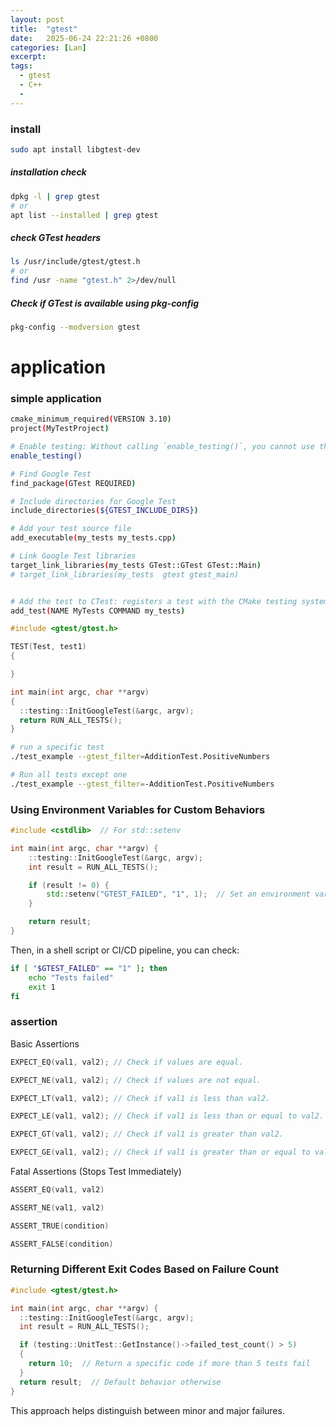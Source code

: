 ```yaml
---
layout: post
title:  "gtest"
date:   2025-06-24 22:21:26 +0800
categories: [Lan]
excerpt: 
tags:
  - gtest
  - C++ 
  - 
---
```


### install

```bash
sudo apt install libgtest-dev
```

##### installation check

```bash
dpkg -l | grep gtest
# or
apt list --installed | grep gtest
```

##### check GTest headers

```bash
ls /usr/include/gtest/gtest.h
# or
find /usr -name "gtest.h" 2>/dev/null
```

##### Check if GTest is available using pkg-config

```bash
pkg-config --modversion gtest
```

# application

### simple application

```bash
cmake_minimum_required(VERSION 3.10)
project(MyTestProject)

# Enable testing: Without calling `enable_testing()`, you cannot use the `add_test()` command, and testing features will not be available in your project.
enable_testing()

# Find Google Test
find_package(GTest REQUIRED)

# Include directories for Google Test
include_directories(${GTEST_INCLUDE_DIRS})

# Add your test source file
add_executable(my_tests my_tests.cpp)

# Link Google Test libraries
target_link_libraries(my_tests GTest::GTest GTest::Main)
# target_link_libraries(my_tests  gtest gtest_main)


# Add the test to CTest: registers a test with the CMake testing system; You can define and run multiple tests in an organized way; Works seamlessly with continuous integration systems to automate testing pipelines; You can pass specific arguments to your test binary.
add_test(NAME MyTests COMMAND my_tests)
```

```c++
#include <gtest/gtest.h>

TEST(Test, test1)
{

}

int main(int argc, char **argv)
{
  ::testing::InitGoogleTest(&argc, argv);
  return RUN_ALL_TESTS();
}
```

```bash
# run a specific test
./test_example --gtest_filter=AdditionTest.PositiveNumbers

# Run all tests except one
./test_example --gtest_filter=-AdditionTest.PositiveNumbers
```

### Using Environment Variables for Custom Behaviors

```C++
#include <cstdlib>  // For std::setenv

int main(int argc, char **argv) {
    ::testing::InitGoogleTest(&argc, argv);
    int result = RUN_ALL_TESTS();

    if (result != 0) {
        std::setenv("GTEST_FAILED", "1", 1);  // Set an environment variable
    }

    return result;
}
```

Then, in a shell script or CI/CD pipeline, you can check:

```bash
if [ "$GTEST_FAILED" == "1" ]; then
    echo "Tests failed"
    exit 1
fi
```

### assertion

Basic Assertions

```C++
EXPECT_EQ(val1, val2); // Check if values are equal.

EXPECT_NE(val1, val2); // Check if values are not equal.

EXPECT_LT(val1, val2); // Check if val1 is less than val2.

EXPECT_LE(val1, val2); // Check if val1 is less than or equal to val2.

EXPECT_GT(val1, val2); // Check if val1 is greater than val2.

EXPECT_GE(val1, val2); // Check if val1 is greater than or equal to val2.
```

Fatal Assertions (Stops Test Immediately)

```C++
ASSERT_EQ(val1, val2)

ASSERT_NE(val1, val2)

ASSERT_TRUE(condition)

ASSERT_FALSE(condition)
```

### Returning Different Exit Codes Based on Failure Count

```C++
#include <gtest/gtest.h>

int main(int argc, char **argv) {
  ::testing::InitGoogleTest(&argc, argv);
  int result = RUN_ALL_TESTS();

  if (testing::UnitTest::GetInstance()->failed_test_count() > 5) 
  {
    return 10;  // Return a specific code if more than 5 tests fail
  }
  return result;  // Default behavior otherwise
}
```

This approach helps distinguish between minor and major failures.
